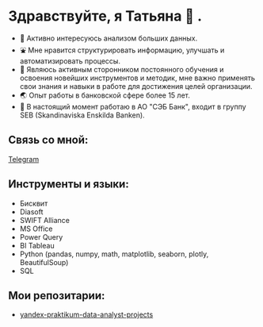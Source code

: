 # Здравствуйте, я Татьяна 👋 .
- 👀 Активно интересуюсь анализом больших данных.
- ⛲ Мне нравится структурировать информацию, улучшать и автоматизировать процессы. 
- 🥅 Являюсь активным сторонником постоянного обучения и освоения новейших инструментов и методик, мне важно применять свои знания и навыки в работе для достижения целей организации.
- 🌏 Опыт работы в банковской сфере более 15 лет. 
- 🔭 В настоящий момент работаю в АО "СЭБ Банк", входит в группу SEB (Skandinaviska Enskilda Banken).


## Связь со мной: 
[Telegram](https://t.me/ttitarenko)

## Инструменты и языки:
- Бисквит
- Diasoft
- SWIFT Alliance
- MS Office
- Power Query
- BI Tableau
- Python (pandas, numpy, math, matplotlib, seaborn, plotly, BeautifulSoup)
- SQL

## Мои репозитарии:
- [yandex-praktikum-data-analyst-projects](https://github.com/TatianaTitarenko/yandex-praktikum-data-analyst-projects)
